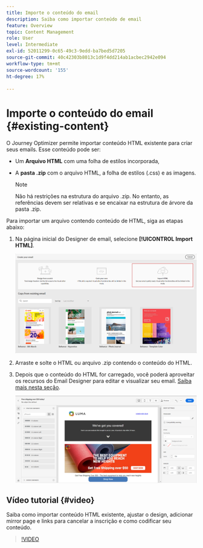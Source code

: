 ```yaml
---
title: Importe o conteúdo do email
description: Saiba como importar conteúdo de email
feature: Overview
topic: Content Management
role: User
level: Intermediate
exl-id: 52011299-0c65-49c3-9edd-ba7bed5d7205
source-git-commit: 40c42303b8013c1d9f4dd214ab1acbec2942e094
workflow-type: tm+mt
source-wordcount: '155'
ht-degree: 17%

---
```


# Importe o conteúdo do email {#existing-content}

O Journey Optimizer permite importar conteúdo HTML existente para criar seus emails. Esse conteúdo pode ser:

* Um **Arquivo HTML** com uma folha de estilos incorporada,
* A **pasta .zip** com o arquivo HTML, a folha de estilos (.css) e as imagens.

   >[!NOTE]
   >
   >Não há restrições na estrutura do arquivo .zip. No entanto, as referências devem ser relativas e se encaixar na estrutura de árvore da pasta .zip.

Para importar um arquivo contendo conteúdo de HTML, siga as etapas abaixo:

1. Na página inicial do Designer de email, selecione **[!UICONTROL Import HTML]**.

   ![](assets/import-html_2.png)

1. Arraste e solte o HTML ou arquivo .zip contendo o conteúdo do HTML.

1. Depois que o conteúdo do HTML for carregado, você poderá aproveitar os recursos do Email Designer para editar e visualizar seu email. [Saiba mais nesta seção](create-email-content.md).

   ![](assets/html-imported.png)

## Vídeo tutorial {#video}

Saiba como importar conteúdo HTML existente, ajustar o design, adicionar mirror page e links para cancelar a inscrição e como codificar seu conteúdo.

>[!VIDEO](https://video.tv.adobe.com/v/334102?quality=12)
